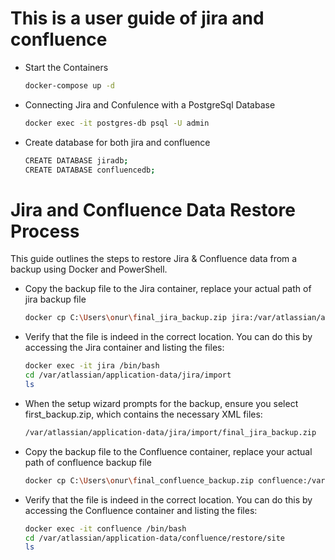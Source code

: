 # This is a user guide of jira and confluence

- Start the Containers
  ```bash
  docker-compose up -d

- Connecting Jira and Confulence with a PostgreSql Database

  ```bash
  docker exec -it postgres-db psql -U admin

- Create database for both jira and confluence
  
  ```bash
  CREATE DATABASE jiradb;
  CREATE DATABASE confluencedb;

# Jira and Confluence Data Restore Process

This guide outlines the steps to restore Jira & Confluence data from a backup using Docker and PowerShell.

- Copy the backup file to the Jira container, replace your actual path of jira backup file

  ```bash
  docker cp C:\Users\onur\final_jira_backup.zip jira:/var/atlassian/application-data/jira/import

- Verify that the file is indeed in the correct location. You can do this by accessing the Jira container and listing the files:

  ```bash
  docker exec -it jira /bin/bash
  cd /var/atlassian/application-data/jira/import
  ls

- When the setup wizard prompts for the backup, ensure you select first_backup.zip, which contains the necessary XML files:

  ```bash
  /var/atlassian/application-data/jira/import/final_jira_backup.zip

- Copy the backup file to the Confluence container, replace your actual path of confluence backup file

  ```bash
  docker cp C:\Users\onur\final_confluence_backup.zip confluence:/var/atlassian/application-data/confluence/restore/site

- Verify that the file is indeed in the correct location. You can do this by accessing the Confluence container and listing the files:

  ```bash
  docker exec -it confluence /bin/bash
  cd /var/atlassian/application-data/confluence/restore/site
  ls
